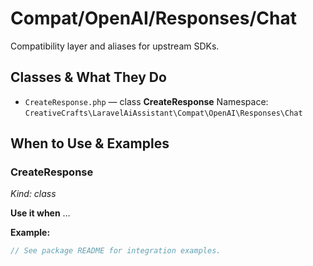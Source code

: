 # Compat/OpenAI/Responses/Chat

Compatibility layer and aliases for upstream SDKs.

## Classes & What They Do
- `CreateResponse.php` — class **CreateResponse**
  Namespace: `CreativeCrafts\LaravelAiAssistant\Compat\OpenAI\Responses\Chat`

## When to Use & Examples
### CreateResponse
_Kind: class_

**Use it when** …

**Example:**
```php
// See package README for integration examples.
```
